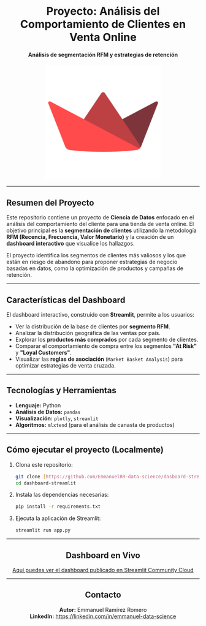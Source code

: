 <h1 align="center">Proyecto: Análisis del Comportamiento de Clientes en Venta Online</h1>
<h4 align="center">Análisis de segmentación RFM y estrategias de retención</h4>

<p align="center">
  <img src="https://github.com/github/explore/blob/main/topics/streamlit/streamlit.png?raw=true" width="300">
</p>

---

## Resumen del Proyecto

Este repositorio contiene un proyecto de **Ciencia de Datos** enfocado en el análisis del comportamiento del cliente para una tienda de venta online. El objetivo principal es la **segmentación de clientes** utilizando la metodología **RFM (Recencia, Frecuencia, Valor Monetario)** y la creación de un **dashboard interactivo** que visualice los hallazgos.

El proyecto identifica los segmentos de clientes más valiosos y los que están en riesgo de abandono para proponer estrategias de negocio basadas en datos, como la optimización de productos y campañas de retención.

---

## Características del Dashboard

El dashboard interactivo, construido con **Streamlit**, permite a los usuarios:

- Ver la distribución de la base de clientes por **segmento RFM**.
- Analizar la distribución geográfica de las ventas por país.
- Explorar los **productos más comprados** por cada segmento de clientes.
- Comparar el comportamiento de compra entre los segmentos **"At Risk"** y **"Loyal Customers"**.
- Visualizar las **reglas de asociación** (`Market Basket Analysis`) para optimizar estrategias de venta cruzada.

---

## Tecnologías y Herramientas

- **Lenguaje:** Python
- **Análisis de Datos:** `pandas`
- **Visualización:** `plotly`, `streamlit`
- **Algoritmos:** `mlxtend` (para el análisis de canasta de productos)

---

## Cómo ejecutar el proyecto (Localmente)

1.  Clona este repositorio:
    ```bash
    git clone [https://github.com/EmmanuelRR-data-science/dasboard-streamlit.git](https://github.com/EmmanuelRR-data-science/dashboard-streamlit.git)
    cd dashboard-streamlit
    ```
2.  Instala las dependencias necesarias:
    ```bash
    pip install -r requirements.txt
    ```
3.  Ejecuta la aplicación de Streamlit:
    ```bash
    streamlit run app.py
    ```

---

<h2 align="center">Dashboard en Vivo</h2>
<p align="center">
  <a href="https://dashboard-emmanuel-rr.streamlit.app/" target="_blank">Aquí puedes ver el dashboard publicado en Streamlit Community Cloud</a>
</p>

---

<h2 align="center">Contacto</h2>
<p align="center">
  <b>Autor:</b> Emmanuel Ramírez Romero<br>
  <b>LinkedIn:</b> <a href="https://linkedin.com/in/emmanuel-data-science">https://linkedin.com/in/emmanuel-data-science</a>
</p>
